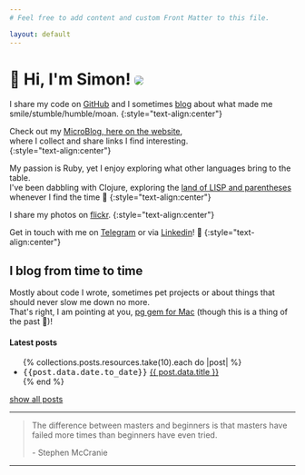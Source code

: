 ```yaml
---
# Feel free to add content and custom Front Matter to this file.

layout: default
---
```


<h1 class="rotate">👋 Hi, I'm Simon! <img src="https://www.gravatar.com/avatar/9ee19244c2d149385a7f1ca3a4844b6c?s=100" style="border-radius:5px" /></h1>

I share my code on [GitHub](https://github.com/simonneutert) and I
sometimes [blog](/posts) about what made me smile/stumble/humble/moan.
{:style="text-align:center"}

Check out my [MicroBlog, here on the website](/microblog),  
where I collect and share links I find interesting.  
{:style="text-align:center"}

My passion is Ruby, yet I enjoy exploring what other languages bring to the table.  
I've been dabbling with Clojure, exploring the [land of LISP and parentheses](https://www.youtube.com/watch?v=HM1Zb3xmvMc&t=64s) whenever I find the time 🥰
{:style="text-align:center"}

I share my photos on [flickr](https://www.flickr.com/photos/simonneutert/).
{:style="text-align:center"}

Get in touch with me on [Telegram](https://t.me/simonneutert) or via [Linkedin](https://www.linkedin.com/in/simon-neutert/)! 🍻
{:style="text-align:center"}

## I blog from time to time

Mostly about code I wrote, sometimes pet projects or about things that should never slow me down no more.  
That's right, I am pointing at you, [pg gem for Mac](/2018/pg-gem-with-postgres-app-on-mac/) (though this is a thing of the past 🙌)!

#### Latest posts

<ul>
  {% collections.posts.resources.take(10).each do |post| %}
    <li>
      <span style="font-family: monospace">{{post.data.date.to_date}}</span> <a href="{{ post.relative_url }}">
        {{ post.data.title }}
      </a>
    </li>
  {% end %}
</ul>

<div class="d-grid gap-2">
  <a href="/posts" class="myButton">show all posts</a>
</div>

---

> The difference between masters and beginners is that masters have failed more times than beginners have even tried.
>
> \- Stephen McCranie

---
